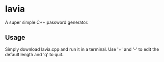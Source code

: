 # lavia
A super simple C++ password generator. 

## Usage
Simply download lavia.cpp and run it in a terminal. Use '+' and '-' to edit the default length and 'q' to quit. 

